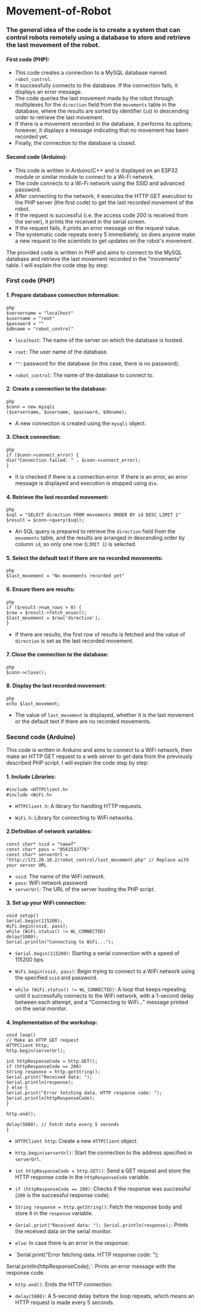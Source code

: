 # Movement-of-Robot
 ### The general idea of ​​the code is to create a system that can control robots remotely using a database to store and retrieve the last movement of the robot.

 #### First code (PHP):
  - This code creates a connection to a MySQL database named `robot_control`.
- It successfully connects to the database. If the connection fails, it displays an error message.
- The code queries the last movement made by the robot through multiplexes for the `direction` field from the `movements` table in the database, where the results are sorted by identifier (`id`) in descending order to retrieve the last movement.
- If there is a movement recorded in the database, it performs its options; however, it displays a message indicating that no movement has been recorded yet.
- Finally, the connection to the database is closed.

#### Second code (Arduino): 
- This code is written in Arduino/C++ and is displayed on an ESP32 module or similar module to connect to a Wi-Fi network.
- The code connects to a Wi-Fi network using the SSID and advanced password.
- After connecting to the network, it executes the HTTP GET execution to the PHP server (the first code) to get the last recorded movement of the robot.
- If the request is successful (i.e. the access code 200 is received from the server), it prints the received in the serial screen.
- If the request fails, it prints an error message on the request value.
- The systematic code repeats every 5 immediately, so does anyone make a new request to the scientists to get updates on the robot's movement.

The provided code is written in PHP and aims to connect to the MySQL database and retrieve the last movement recorded in the "movements" table. I will explain the code step by step:

### First code (PHP)
#### 1. Prepare database connection information:
    php
    $servername = "localhost"
    $username = "root"
    $password = ""
    $dbname = "robot_control"
- `localhost`: The name of the server on which the database is hosted.

- `root`: The user name of the database.
- `""`: password for the database (in this case, there is no password).

- `robot_control`: The name of the database to connect to.

#### 2. Create a connection to the database:
    php
    $conn = new mysqli
    ($servername, $username, $password, $dbname);
- A new connection is created using the `mysqli` object.

#### 3. Check connection:
    php
    if ($conn->connect_error) {
    die("Connection failed: " . $conn->connect_error);
    }
- It is checked if there is a connection error. If there is an error, an error message is displayed and execution is stopped using `die`.

#### 4. Retrieve the last recorded movement:
    php
    $sql = "SELECT direction FROM movements ORDER BY id DESC LIMIT 1"
    $result = $conn->query($sql);
- An SQL query is prepared to retrieve the `direction` field from the `movements` table, and the results are arranged in descending order by column `id`, so only one row
(`LIMIT 1`) is selected.

#### 5. Select the default text if there are no recorded movements:
    php
    $last_movement = "No movements recorded yet"

#### 6. Ensure there are results:
    php
    if ($result->num_rows > 0) {
    $row = $result->fetch_assoc();
    $last_movement = $row['direction'];
    }
- If there are results, the first row of results is fetched and the value of `direction` is set as the last recorded movement.

#### 7. Close the connection to the database:
    php
    $conn->close();

#### 8. Display the last recorded movement:
    php
    echo $last_movement;
- The value of `last_movement` is displayed, whether it is the last movement or the default text if there are no recorded movements.

### Second code (Arduino)
This code is written in Arduino and aims to connect to a WiFi network, then make an HTTP GET request to a web server to get data from the previously described PHP script. I will explain the code step by step:

#### 1. Include Libraries:

    #include <HTTPClient.h>
    #include <WiFi.h>
- `HTTPClient.h`: A library for handling HTTP requests.

- `WiFi.h`: Library for connecting to WiFi networks.

#### 2.Definition of network variables:

    const char* ssid = "nawaf"
    const char* pass = "0561533776"
    const char* serverUrl = "http://172.20.10.2/robot_control/last_movement.php" // Replace with your server URL

- `ssid`: The name of the WiFi network.
- `pass`: WiFi network password.
- `serverUrl`: The URL of the server hosting the PHP script.

#### 3. Set up your WiFi connection:

    void setup()
    Serial.begin(115200);
    WiFi.begin(ssid, pass);
    while (WiFi.status() != WL_CONNECTED)
    delay(1000);
    Serial.println("Connecting to WiFi...");

- `Serial.begin(115200)`: Starting a serial connection with a speed of 115200 bps.
- `WiFi.begin(ssid, pass)`: Begin trying to connect to a WiFi network using the specified `ssid` and password.

- `while (WiFi.status() != WL_CONNECTED)`:
A loop that keeps repeating until it successfully connects to the WiFi network, with a 1-second delay between each attempt, and a "Connecting to WiFi..." message printed on the serial monitor.

#### 4. Implementation of the workshop:

    void loop()
    // Make an HTTP GET request
    HTTPClient http;
    http.begin(serverUrl);

    int httpResponseCode = http.GET();
    if (httpResponseCode == 200)
    String response = http.getString();
    Serial.print("Received data: ");
    Serial.println(response);
    } else {
    Serial.print("Error fetching data. HTTP response code: ");
    Serial.println(httpResponseCode);
    }

    http.end();

    delay(5000); // Fetch data every 5 seconds
    }

- `HTTPClient http`: Create a new `HTTPClient` object.

- `http.begin(serverUrl)`: Start the connection to the address specified in `serverUrl`.

- `int httpResponseCode = http.GET()`: Send a GET request and store the HTTP response code in the `httpResponseCode` variable.

- `if (httpResponseCode == 200)`: Checks if the response was successful (`200` is the successful response code).

- `String response = http.getString()`: Fetch the response body and store it in the `response` variable.

- `Serial.print("Received data: "); Serial.println(response);`: Prints the received data on the serial monitor.

- `else`: In case there is an error in the response:

- `Serial.print("Error fetching data. HTTP response code: ");

Serial.println(httpResponseCode);`: Prints an error message with the response code.

- `http.end()`: Ends the HTTP connection.

- `delay(5000)`: A 5-second delay before the loop repeats, which means an HTTP request is made every 5 seconds.


